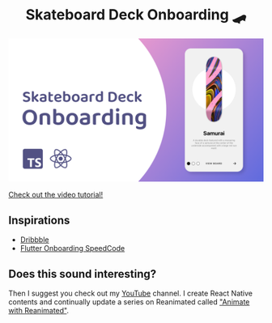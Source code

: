 <h1 align="center">
    Skateboard Deck Onboarding 🛹
</h1>

<a href="https://youtu.be/OT-73hpwxXQ" target="_blank">
    <img src="https://github.com/enzomanuelmangano/skate-deck-onboarding/blob/main/.assets/skate-deck-onboarding.png" title="skateboard-desk-onboarding">
</a>

[Check out the video tutorial!](https://youtu.be/OT-73hpwxXQ)

## Inspirations

- [Dribbble](https://dribbble.com/shots/5350361-SkateBoard-Decks)
- [Flutter Onboarding SpeedCode](https://youtu.be/CA-BzlKOt_Q)

## Does this sound interesting?

Then I suggest you check out my [YouTube](https://www.youtube.com/c/Reactiive) channel. I create React Native contents and continually update a series on Reanimated called ["Animate with Reanimated"](https://github.com/enzomanuelmangano/animate-with-reanimated).
